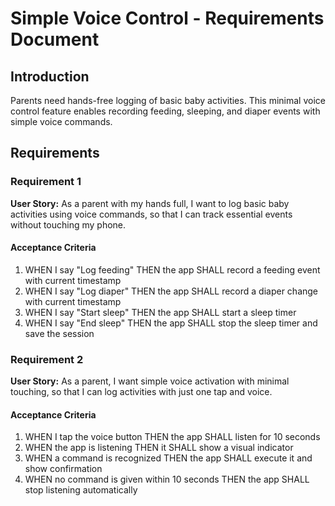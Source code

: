 # Simple Voice Control - Requirements Document

## Introduction

Parents need hands-free logging of basic baby activities. This minimal voice control feature enables recording feeding, sleeping, and diaper events with simple voice commands.

## Requirements

### Requirement 1

**User Story:** As a parent with my hands full, I want to log basic baby activities using voice commands, so that I can track essential events without touching my phone.

#### Acceptance Criteria

1. WHEN I say "Log feeding" THEN the app SHALL record a feeding event with current timestamp
2. WHEN I say "Log diaper" THEN the app SHALL record a diaper change with current timestamp
3. WHEN I say "Start sleep" THEN the app SHALL start a sleep timer
4. WHEN I say "End sleep" THEN the app SHALL stop the sleep timer and save the session

### Requirement 2

**User Story:** As a parent, I want simple voice activation with minimal touching, so that I can log activities with just one tap and voice.

#### Acceptance Criteria

1. WHEN I tap the voice button THEN the app SHALL listen for 10 seconds
2. WHEN the app is listening THEN it SHALL show a visual indicator
3. WHEN a command is recognized THEN the app SHALL execute it and show confirmation
4. WHEN no command is given within 10 seconds THEN the app SHALL stop listening automatically
